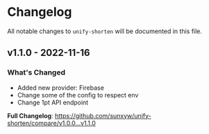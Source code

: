# Changelog

All notable changes to `unify-shorten` will be documented in this file.

## v1.1.0 - 2022-11-16

### What's Changed

- Added new provider: Firebase
- Change some of the config to respect env
- Change 1pt API endpoint

**Full Changelog**: https://github.com/sunxyw/unify-shorten/compare/v1.0.0...v1.1.0
